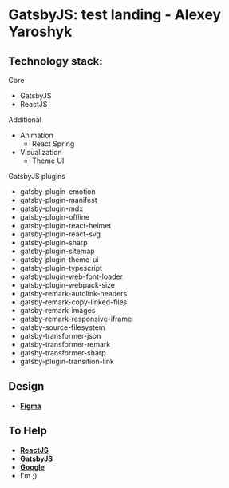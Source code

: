 # GatsbyJS: test landing - Alexey Yaroshyk

## Technology stack:

Core
- GatsbyJS
- ReactJS

Additional
 - Animation
    - React Spring
 - Visualization
    - Theme UI
 
GatsbyJS plugins
- gatsby-plugin-emotion
- gatsby-plugin-manifest
- gatsby-plugin-mdx
- gatsby-plugin-offline
- gatsby-plugin-react-helmet
- gatsby-plugin-react-svg
- gatsby-plugin-sharp
- gatsby-plugin-sitemap
- gatsby-plugin-theme-ui
- gatsby-plugin-typescript
- gatsby-plugin-web-font-loader
- gatsby-plugin-webpack-size
- gatsby-remark-autolink-headers
- gatsby-remark-copy-linked-files
- gatsby-remark-images
- gatsby-remark-responsive-iframe
- gatsby-source-filesystem
- gatsby-transformer-json
- gatsby-transformer-remark
- gatsby-transformer-sharp
- gatsby-plugin-transition-link

## Design

- [**Figma**](https://www.figma.com/file/ipYvXXQyjZIQUvuiQhtn41/landing-healthcare-(Copy)?node-id=0%3A1)

## To Help

- [**ReactJS**](https://en.reactjs.org/)
- [**GatsbyJS**](https://www.gatsbyjs.org/)
- [**Google**](https://www.google.com/)
- I'm ;)
